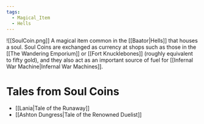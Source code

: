 ```yaml
---
tags:
  - Magical_Item
  - Hells
---
```

![[SoulCoin.png]]
A magical item common in the [[Baator|Hells]] that houses a soul. Soul Coins are exchanged as currency at shops such as those in the [[The Wandering Emporium]] or [[Fort Knucklebones]] (roughly equivalent to fifty gold), and they also act as an important source of fuel for [[Infernal War Machine|Infernal War Machines]].
# Tales from Soul Coins
- [[Lania|Tale of the Runaway]]
- [[Ashton Dungress|Tale of the Renowned Duelist]]